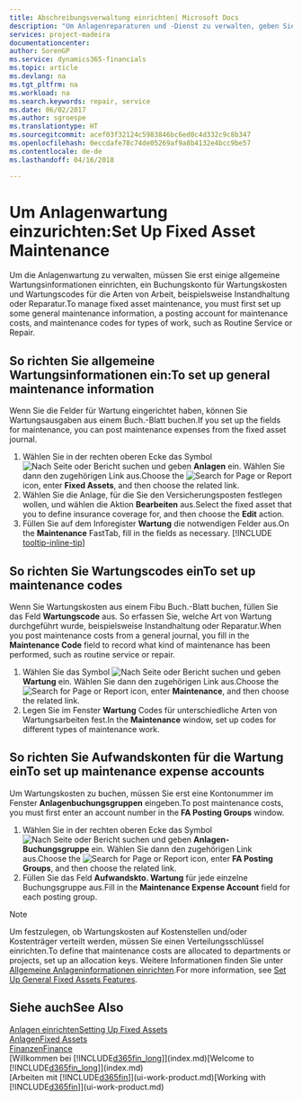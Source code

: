 ```yaml
---
title: Abschreibungsverwaltung einrichten| Microsoft Docs
description: "Um Anlagenreparaturen und -Dienst zu verwalten, geben Sie allgemeine Wartungsinformationen, Codes für die Art der Arbeit und eine Buchung für Kosten an."
services: project-madeira
documentationcenter: 
author: SorenGP
ms.service: dynamics365-financials
ms.topic: article
ms.devlang: na
ms.tgt_pltfrm: na
ms.workload: na
ms.search.keywords: repair, service
ms.date: 06/02/2017
ms.author: sgroespe
ms.translationtype: HT
ms.sourcegitcommit: acef03f32124c5983846bc6ed0c4d332c9c8b347
ms.openlocfilehash: 0eccdafe78c74de05269af9a8b4132e4bcc9be57
ms.contentlocale: de-de
ms.lasthandoff: 04/16/2018

---
```

# <a name="set-up-fixed-asset-maintenance"></a><span data-ttu-id="e546b-103">Um Anlagenwartung einzurichten:</span><span class="sxs-lookup"><span data-stu-id="e546b-103">Set Up Fixed Asset Maintenance</span></span>
<span data-ttu-id="e546b-104">Um die Anlagenwartung zu verwalten, müssen Sie erst einige allgemeine Wartungsinformationen einrichten, ein Buchungskonto für Wartungskosten und Wartungscodes für die Arten von Arbeit, beispielsweise Instandhaltung oder Reparatur.</span><span class="sxs-lookup"><span data-stu-id="e546b-104">To manage fixed asset maintenance, you must first set up some general maintenance information, a posting account for maintenance costs, and maintenance codes for types of work, such as Routine Service or Repair.</span></span>

## <a name="to-set-up-general-maintenance-information"></a><span data-ttu-id="e546b-105">So richten Sie allgemeine Wartungsinformationen ein:</span><span class="sxs-lookup"><span data-stu-id="e546b-105">To set up general maintenance information</span></span>
<span data-ttu-id="e546b-106">Wenn Sie die Felder für Wartung eingerichtet haben, können Sie Wartungsausgaben aus einem Buch.-Blatt buchen.</span><span class="sxs-lookup"><span data-stu-id="e546b-106">If you set up the fields for maintenance, you can post maintenance expenses from the fixed asset journal.</span></span>

1. <span data-ttu-id="e546b-107">Wählen Sie in der rechten oberen Ecke das Symbol ![Nach Seite oder Bericht suchen](media/ui-search/search_small.png "Nach Seite oder Bericht suchen") und geben **Anlagen** ein. Wählen Sie dann den zugehörigen Link aus.</span><span class="sxs-lookup"><span data-stu-id="e546b-107">Choose the ![Search for Page or Report](media/ui-search/search_small.png "Search for Page or Report icon") icon, enter **Fixed Assets**, and then choose the related link.</span></span>
2. <span data-ttu-id="e546b-108">Wählen Sie die Anlage, für die Sie den Versicherungsposten festlegen wollen, und wählen die Aktion **Bearbeiten** aus.</span><span class="sxs-lookup"><span data-stu-id="e546b-108">Select the fixed asset that you to define insurance coverage for, and then choose the **Edit** action.</span></span>
3. <span data-ttu-id="e546b-109">Füllen Sie auf dem Inforegister **Wartung** die notwendigen Felder aus.</span><span class="sxs-lookup"><span data-stu-id="e546b-109">On the **Maintenance** FastTab, fill in the fields as necessary.</span></span> [!INCLUDE [tooltip-inline-tip](includes/tooltip-inline-tip_md.md)]

## <a name="to-set-up-maintenance-codes"></a><span data-ttu-id="e546b-110">So richten Sie Wartungscodes ein</span><span class="sxs-lookup"><span data-stu-id="e546b-110">To set up maintenance codes</span></span>
<span data-ttu-id="e546b-111">Wenn Sie Wartungskosten aus einem Fibu Buch.-Blatt buchen, füllen Sie das Feld **Wartungscode** aus. So erfassen Sie, welche Art von Wartung durchgeführt wurde, beispielsweise Instandhaltung oder Reparatur.</span><span class="sxs-lookup"><span data-stu-id="e546b-111">When you post maintenance costs from a general journal, you fill in the **Maintenance Code** field to record what kind of maintenance has been performed, such as routine service or repair.</span></span>

1. <span data-ttu-id="e546b-112">Wählen Sie das Symbol ![Nach Seite oder Bericht suchen](media/ui-search/search_small.png "Nach Seite oder Bericht suchen") und geben **Wartung** ein. Wählen Sie dann den zugehörigen Link aus.</span><span class="sxs-lookup"><span data-stu-id="e546b-112">Choose the ![Search for Page or Report](media/ui-search/search_small.png "Search for Page or Report icon") icon, enter **Maintenance**, and then choose the related link.</span></span>
2. <span data-ttu-id="e546b-113">Legen Sie im Fenster **Wartung** Codes für unterschiedliche Arten von Wartungsarbeiten fest.</span><span class="sxs-lookup"><span data-stu-id="e546b-113">In the **Maintenance** window, set up codes for different types of maintenance work.</span></span>

## <a name="to-set-up-maintenance-expense-accounts"></a><span data-ttu-id="e546b-114">So richten Sie Aufwandskonten für die Wartung ein</span><span class="sxs-lookup"><span data-stu-id="e546b-114">To set up maintenance expense accounts</span></span>
<span data-ttu-id="e546b-115">Um Wartungskosten zu buchen, müssen Sie erst eine Kontonummer im Fenster **Anlagenbuchungsgruppen** eingeben.</span><span class="sxs-lookup"><span data-stu-id="e546b-115">To post maintenance costs, you must first enter an account number in the **FA Posting Groups** window.</span></span>

1. <span data-ttu-id="e546b-116">Wählen Sie in der rechten oberen Ecke das Symbol ![Nach Seite oder Bericht suchen](media/ui-search/search_small.png "Nach Seite oder Bericht suchen") und geben **Anlagen-Buchungsgruppe** ein. Wählen Sie dann den zugehörigen Link aus.</span><span class="sxs-lookup"><span data-stu-id="e546b-116">Choose the ![Search for Page or Report](media/ui-search/search_small.png "Search for Page or Report icon") icon, enter **FA Posting Groups**, and then choose the related link.</span></span>
2. <span data-ttu-id="e546b-117">Füllen Sie das Feld **Aufwandskto. Wartung** für jede einzelne Buchungsgruppe aus.</span><span class="sxs-lookup"><span data-stu-id="e546b-117">Fill in the **Maintenance Expense Account** field for each posting group.</span></span>

> [!NOTE]  
>   <span data-ttu-id="e546b-118">Um festzulegen, ob Wartungskosten auf Kostenstellen und/oder Kostenträger verteilt werden, müssen Sie einen Verteilungsschlüssel einrichten.</span><span class="sxs-lookup"><span data-stu-id="e546b-118">To define that maintenance costs are allocated to departments or projects, set up an allocation keys.</span></span> <span data-ttu-id="e546b-119">Weitere Informationen finden Sie unter [Allgemeine Anlageninformationen einrichten](fa-how-setup-general.md).</span><span class="sxs-lookup"><span data-stu-id="e546b-119">For more information, see [Set Up General Fixed Assets Features](fa-how-setup-general.md).</span></span>

## <a name="see-also"></a><span data-ttu-id="e546b-120">Siehe auch</span><span class="sxs-lookup"><span data-stu-id="e546b-120">See Also</span></span>
[<span data-ttu-id="e546b-121">Anlagen einrichten</span><span class="sxs-lookup"><span data-stu-id="e546b-121">Setting Up Fixed Assets</span></span>](fa-setup.md)  
[<span data-ttu-id="e546b-122">Anlagen</span><span class="sxs-lookup"><span data-stu-id="e546b-122">Fixed Assets</span></span>](fa-manage.md)  
[<span data-ttu-id="e546b-123">Finanzen</span><span class="sxs-lookup"><span data-stu-id="e546b-123">Finance</span></span>](finance.md)  
<span data-ttu-id="e546b-124">[Willkommen bei [!INCLUDE[d365fin_long](includes/d365fin_long_md.md)]](index.md)</span><span class="sxs-lookup"><span data-stu-id="e546b-124">[Welcome to [!INCLUDE[d365fin_long](includes/d365fin_long_md.md)]](index.md)</span></span>  
<span data-ttu-id="e546b-125">[Arbeiten mit [!INCLUDE[d365fin](includes/d365fin_md.md)]](ui-work-product.md)</span><span class="sxs-lookup"><span data-stu-id="e546b-125">[Working with [!INCLUDE[d365fin](includes/d365fin_md.md)]](ui-work-product.md)</span></span>

